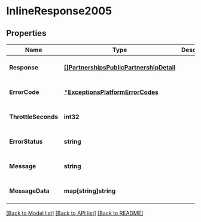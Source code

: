 # InlineResponse2005

## Properties
Name | Type | Description | Notes
------------ | ------------- | ------------- | -------------
**Response** | [**[]PartnershipsPublicPartnershipDetail**](Partnerships.PublicPartnershipDetail.md) |  | [optional] [default to null]
**ErrorCode** | [***ExceptionsPlatformErrorCodes**](Exceptions.PlatformErrorCodes.md) |  | [optional] [default to null]
**ThrottleSeconds** | **int32** |  | [optional] [default to null]
**ErrorStatus** | **string** |  | [optional] [default to null]
**Message** | **string** |  | [optional] [default to null]
**MessageData** | **map[string]string** |  | [optional] [default to null]

[[Back to Model list]](../README.md#documentation-for-models) [[Back to API list]](../README.md#documentation-for-api-endpoints) [[Back to README]](../README.md)


